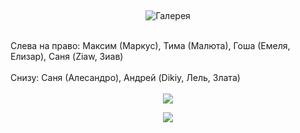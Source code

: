 &nbsp;

<p style='text-align: center'>
    <img src="/img/tit_gallery.jpg" alt='Галерея' />
</p>

<br>
Слева на право: Максим (Маркус), Тима (Малюта), Гоша (Емеля, Елизар), Саня (Ziaw, Зиав)
<br>
<br>Снизу: Саня (Алесандро), Андрей (Dikiy, Лель, Злата)
<br>
<br>
<center>
<a href="/gallery/krsk/krsk1.jpg"><img border=0 src="/gallery/krsk/krsk1_sm.jpg"></a>
<br>

<a href="/gallery/krsk/krsk2.jpg"><img border=0 src="/gallery/krsk/krsk2_sm.jpg"></a>
<br>
